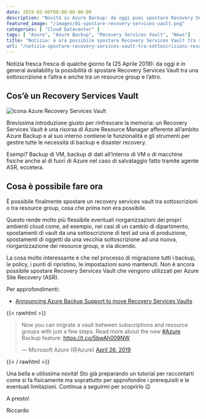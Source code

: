 ```yaml
---
date: 2019-05-06T08:00:00-00:00
description: "Novità su Azure Backup: da oggi puoi spostare Recovery Services Vault tra una sottoscrizione e l'altra e tra un resource group e l'altro."
featured_image: "/images/01-spostare-recovery-services-vault.png"
categories: [ "Cloud Datacenter" ]
tags: [ "Azure", "Azure Backup", "Recovery Services Vault", "News"]
title: "Notizia: è ora possibile spostare Recovery Services Vault tra sottoscrizioni o resource group"
url: "/notizia-spostare-recovery-services-vault-tra-sottoscrizioni-resource-group"
---
```

Notizia fresca fresca di qualche giorno fa (25 Aprile 2019): da oggi è in general availability la possibilità di spostare Recovery Services Vault tra una sottoscrizione e l’altra e anche tra un resource group e l’altro.

## Cos’è un Recovery Services Vault
![Icona Azure Recovery Services Vault](/images/01-spostare-recovery-services-vault.png)

Brevissima introduzione giusto per rinfrescare la memoria: un Recovery Services Vault è una risorsa di Azure Resource Manager afferente all’ambito Azure Backup e al suo interno contiene le funzionalità e gli strumenti per gestire tutte le necessità di backup e disaster recovery.

Esempi? Backup di VM, backup di dati all’interno di VM o di macchine fisiche anche al di fuori di Azure nel caso di salvataggio fatto tramite agente ASR, eccetera.

## Cosa è possibile fare ora
È possibile finalmente spostare un recovery services vault tra sottoscrizioni o tra resource group, cosa che prima non era possibile.

Questo rende molto più flessibile eventuali riorganizzazioni dei propri ambienti cloud come, ad esempio, nei casi di un cambio di dipartimento, spostamenti di vault da una sottoscrizione di test ad una di produzione, spostamenti di oggetti da una vecchia sottoscrizione ad una nuova, riorganizzazione dei resource group, e via dicendo.

La cosa molto interessante è che nel processo di migrazione tutti i backup, le policy, i punti di ripristino, le impostazioni sono mantenuti.
Non è ancora possibile spostare Recovery Services Vault che vengono utilizzati per Azure Site Recovery (ASR).

Per approfondimenti:
- [Announcing Azure Backup Support to move Recovery Services Vaults](https://azure.microsoft.com/en-us/blog/announcing-azure-backup-support-to-move-recovery-services-vaults/)

{{< rawhtml >}}
  <p class="tc">
    <blockquote class="twitter-tweet"><p lang="en" dir="ltr">Now you can migrate a vault between subscriptions and resource groups with just a few steps. Read more about the new <a href="https://twitter.com/hashtag/Azure?src=hash&amp;ref_src=twsrc%5Etfw">#Azure</a> Backup feature: <a href="https://t.co/5bwAh009NW">https://t.co/5bwAh009NW</a></p>&mdash; Microsoft Azure (@Azure) <a href="https://twitter.com/Azure/status/1121813689005486080?ref_src=twsrc%5Etfw">April 26, 2019</a></blockquote> <script async src="https://platform.twitter.com/widgets.js" charset="utf-8"></script>
  </p>
{{< / rawhtml >}}

Una bella e utilissima novità! Sto già preparando un tutorial per raccontarti come si fa fisicamente ma soprattutto per approfondire i prerequisiti e le eventuali limitazioni.
Continua a seguirmi per scoprirlo 😉

A presto!

Riccardo